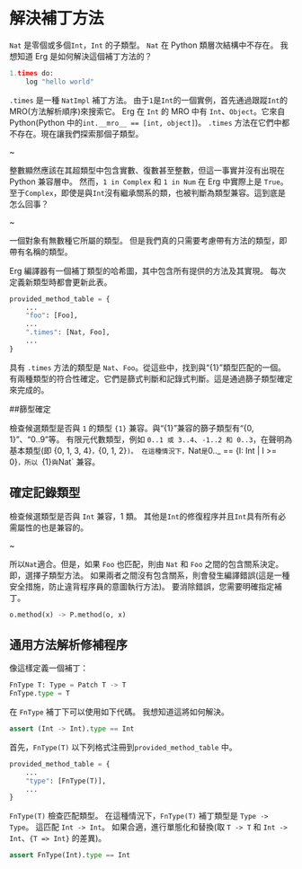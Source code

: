 # 解決補丁方法

`Nat` 是零個或多個`Int`，`Int` 的子類型。
`Nat` 在 Python 類層次結構中不存在。 我想知道 Erg 是如何解決這個補丁方法的？

```python
1.times do:
    log "hello world"
```

`.times` 是一種 `NatImpl` 補丁方法。
由于`1`是`Int`的一個實例，首先通過跟蹤`Int`的MRO(方法解析順序)來搜索它。
Erg 在 `Int` 的 MRO 中有 `Int`、`Object`。它來自 Python(Python 中的`int.__mro__ == [int, object]`)。
`.times` 方法在它們中都不存在。現在讓我們探索那個子類型。

~

整數顯然應該在其超類型中包含實數、復數甚至整數，但這一事實并沒有出現在 Python 兼容層中。
然而，`1 in Complex` 和 `1 in Num` 在 Erg 中實際上是 `True`。
至于`Complex`，即使是與`Int`沒有繼承關系的類，也被判斷為類型兼容。這到底是怎么回事？

~

一個對象有無數種它所屬的類型。
但是我們真的只需要考慮帶有方法的類型，即帶有名稱的類型。

Erg 編譯器有一個補丁類型的哈希圖，其中包含所有提供的方法及其實現。
每次定義新類型時都會更新此表。

```python
provided_method_table = {
    ...
    "foo": [Foo],
    ...
    ".times": [Nat, Foo],
    ...
}
```

具有 `.times` 方法的類型是 `Nat`、`Foo`。從這些中，找到與“{1}”類型匹配的一個。
有兩種類型的符合性確定。它們是篩式判斷和記錄式判斷。這是通過篩子類型確定來完成的。

##篩型確定

檢查候選類型是否與 `1` 的類型 `{1}` 兼容。與“{1}”兼容的篩子類型有“{0, 1}”、“0..9”等。
有限元代數類型，例如 `0..1 或 3..4`、`-1..2 和 0..3`，在聲明為基本類型(即 {0, 1, 3, 4}`，`{0, 1, 2}`)。
在這種情況下，`Nat` 是 `0.._ == {I: Int | I >= 0}`，所以 `{1}` 與 `Nat` 兼容。

## 確定記錄類型

檢查候選類型是否與 `Int` 兼容，1 類。
其他是`Int`的修復程序并且`Int`具有所有必需屬性的也是兼容的。

~

所以`Nat`適合。但是，如果 `Foo` 也匹配，則由 `Nat` 和 `Foo` 之間的包含關系決定。
即，選擇子類型方法。
如果兩者之間沒有包含關系，則會發生編譯錯誤(這是一種安全措施，防止違背程序員的意圖執行方法)。
要消除錯誤，您需要明確指定補丁。

```python
o.method(x) -> P.method(o, x)
```

## 通用方法解析修補程序

像這樣定義一個補丁：

```python
FnType T: Type = Patch T -> T
FnType.type = T
```

在 `FnType` 補丁下可以使用如下代碼。 我想知道這將如何解決。

```python
assert (Int -> Int).type == Int
```

首先，`FnType(T)` 以下列格式注冊到`provided_method_table` 中。

```python
provided_method_table = {
    ...
    "type": [FnType(T)],
    ...
}
```

`FnType(T)` 檢查匹配類型。 在這種情況下，`FnType(T)` 補丁類型是 `Type -> Type`。
這匹配 `Int -> Int`。 如果合適，進行單態化和替換(取 `T -> T` 和 `Int -> Int`、`{T => Int}` 的差異)。

```python
assert FnType(Int).type == Int
```